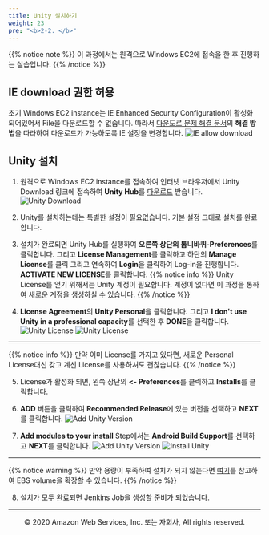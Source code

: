 ```yaml
---
title: Unity 설치하기
weight: 23
pre: "<b>2-2. </b>"
---
```

{{% notice note %}}
이 과정에서는 원격으로 Windows EC2에 접속을 한 후 진행하는 실습입니다.
{{% /notice %}}

## IE download 권한 허용
초기 Windows EC2 instance는 IE Enhanced Security Configuration이 활성화 되어있어서 File을 다운로드할 수 없습니다.
따라서 [다운도르 문제 해결 문서](https://aws.amazon.com/ko/premiumsupport/knowledge-center/ec2-windows-file-download-ie/?nc1=h_ls)의 **해결 방법**을 따라하여 다운로드가 가능하도록 IE 설정을 변경합니다.
![IE allow download](/images/ec2/allowdownload.png)

## Unity 설치
1. 원격으로 Windows EC2 instance를 접속하여 인터넷 브라우저에서 Unity Download 링크에 접속하여 **Unity Hub**를 [다운로드](https://unity3d.com/get-unity/download) 받습니다.
![Unity Download](/images/ec2/unitydownload.png)

2. Unity를 설치하는데는 특별한 설정이 필요없습니다. 기본 설정 그대로 설치를 완료합니다.

3. 설치가 완료되면 Unity Hub를 실행하여 **오른쪽 상단의 톱니바퀴-Preferences**를 클릭합니다. 그리고 **License Management**를 클릭하고 하단의 **Manage License**를 클릭 그리고 연속하여 **Login**을 클릭하여 Log-in을 진행합니다. **ACTIVATE NEW LICENSE**를 클릭합니다. 
{{% notice info %}}
Unity License를 얻기 위해서는 Unity 계정이 필요합니다. 계정이 없다면 이 과정을 통하여 새로운 계정을 생성하실 수 있습니다.
{{% /notice %}}

4. **License Agreement**의 **Unity Personal**을 클릭합니다. 그리고 **I don't use Unity in a professional capacity**를 선택한 후 **DONE**을 클릭합니다.
![Unity License](/images/ec2/unitygetlicense.png)
![Unity License](/images/ec2/unitylicense.png)
---
{{% notice info %}}
만약 이미 License를 가지고 있다면, 새로운 Personal License대신 갖고 계신 License를 사용하셔도 괜찮습니다.
{{% /notice %}}

5. License가 활성화 되면, 왼쪽 상단의 **<- Preferences**를 클릭하고 **Installs**를 클릭합니다.

6. **ADD** 버튼을 클릭하여 **Recommended Release**에 있는 버전을 선택하고 **NEXT**를 클릭합니다.
![Add Unity Version](/images/ec2/unityversion.png)

7. **Add modules to your install** Step에서는 **Android Build Support**를 선택하고 **NEXT**를 클릭합니다.
![Add Unity Version](/images/ec2/unityinstall.png)
![Install Unity](/images/ec2/unityinstall2.png)
---

{{% notice warning %}}
만약 용량이 부족하여 설치가 되지 않는다면 [여기](https://aws.amazon.com/ko/premiumsupport/knowledge-center/expand-ebs-root-volume-windows/)를 참고하여 EBS volume을 확장할 수 있습니다.
{{% /notice %}}

8. 설치가 모두 완료되면 Jenkins Job을 생성할 준비가 되었습니다.





---
<p align="center">
© 2020 Amazon Web Services, Inc. 또는 자회사, All rights reserved.
</p>
